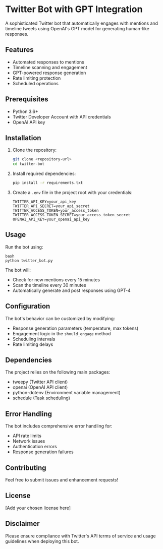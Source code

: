 # Twitter Bot with GPT Integration

A sophisticated Twitter bot that automatically engages with mentions and timeline tweets using OpenAI's GPT model for generating human-like responses.

## Features

- Automated responses to mentions
- Timeline scanning and engagement
- GPT-powered response generation
- Rate limiting protection
- Scheduled operations

## Prerequisites

- Python 3.6+
- Twitter Developer Account with API credentials
- OpenAI API key

## Installation

1. Clone the repository:
   ```bash
   git clone <repository-url>
   cd twitter-bot
   ```

2. Install required dependencies:
   ```bash
   pip install -r requirements.txt
   ```

3. Create a `.env` file in the project root with your credentials:
   ```
   TWITTER_API_KEY=your_api_key
   TWITTER_API_SECRET=your_api_secret
   TWITTER_ACCESS_TOKEN=your_access_token
   TWITTER_ACCESS_TOKEN_SECRET=your_access_token_secret
   OPENAI_API_KEY=your_openai_api_key
   ```

## Usage

Run the bot using:
```
bash
python twitter_bot.py
```

The bot will:
- Check for new mentions every 15 minutes
- Scan the timeline every 30 minutes
- Automatically generate and post responses using GPT-4

## Configuration

The bot's behavior can be customized by modifying:
- Response generation parameters (temperature, max tokens)
- Engagement logic in the `should_engage` method
- Scheduling intervals
- Rate limiting delays

## Dependencies

The project relies on the following main packages:
- tweepy (Twitter API client)
- openai (OpenAI API client)
- python-dotenv (Environment variable management)
- schedule (Task scheduling)

## Error Handling

The bot includes comprehensive error handling for:
- API rate limits
- Network issues
- Authentication errors
- Response generation failures

## Contributing

Feel free to submit issues and enhancement requests!

## License

[Add your chosen license here]

## Disclaimer

Please ensure compliance with Twitter's API terms of service and usage guidelines when deploying this bot.